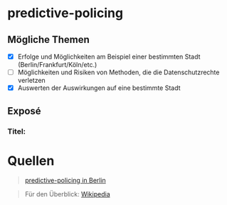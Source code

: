 # predictive-policing

## Mögliche Themen

- [x] Erfolge und Möglichkeiten am Beispiel einer bestimmten Stadt (Berlin/Frankfurt/Köln/etc.)
- [ ] Möglichkeiten und Risiken von Methoden, die die Datenschutzrechte verletzen
- [x] Auswerten der Auswirkungen auf eine bestimmte Stadt

## Exposé
### Titel:
	




# Quellen

>[predictive-policing in Berlin](https://kops.uni-konstanz.de/handle/123456789/43114) <br>
> 

>Für den Überblick:
>[Wikipedia](https://de.wikipedia.org/wiki/Predictive_Policing)




